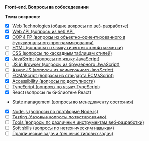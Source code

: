 **Front-end. Вопросы на собеседовании**

**Темы вопросов:** 
- [x] [Web Technologies (общие вопросы по веб-разработке)](./questions/web.md)
- [x] [Web API (вопросы из веб API)](./questions/web-api.md)
- [x] [OOP & FP (вопросы из объектно-ориентированного и функционального программирования)](./questions/oop-fp.md)   
- [ ] [HTML (вопросы по языку гипертекстовой разметки)](./questions/html.md)
- [ ] [CSS (вопросы по каскадным таблицам стилей)](./questions/css.md)
- [x] [JavaScript (вопросы по языку JavaScript)](./questions/js.md)
- [ ] [JS in Browser (вопросы из браузерного JavaScript)](./questions/browser-js.md)
- [ ] [Async JS (вопросы из асинхронного JavaScript)](./questions/async-js.md)
- [ ] [ECMAScript (вопросы из стандарта ECMAScript)](./questions/es.md)
- [x] [Accessibility (вопросы по доступности)](./questions/accessibility.md)
- [ ] [TypeScript (вопросы по языку TypeScript)](./questions/ts.md)
- [x] [React (вопросы по библиотеке React)](./questions/react.md)
<!-- - [Vue.js (вопросы по фрэймворку Vue.js)](./questions/vue-js.md)-->
<!-- - [Angular (вопросы по фрэймворку Angular)](./questions/angular.md) -->
- [State management (вопросы по менеджменту состояния)](./questions/state-management.md)
- [x] [Node.js (вопросы по платформе Node.js)](./questions/node-js.md)
- [ ] [Testing (базовые вопросы по тестированию)](./questions/testing.md)
- [ ] [Tools (вопросы по различным инструментам веб-разработки)](./questions/tools.md)
- [ ] [Soft skills (вопросы по нетехническим навыкам)](./questions/soft-skills.md)  
- [ ] [Практические задачи (решения типовых задач)](./questions/practical-tasks.md)